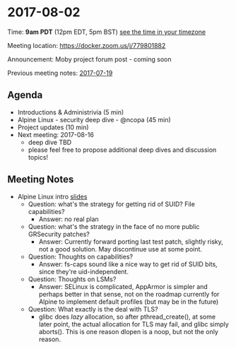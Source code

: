 # 2017-08-02
Time: **9am PDT** (12pm EDT, 5pm BST) [see the time in your timezone](https://www.timeanddate.com/worldclock/fixedtime.html?msg=Linuxkit+Security+SIG&iso=20170802T09&p1=224)

Meeting location: https://docker.zoom.us/j/779801882

Announcement: Moby project forum post - coming soon

Previous meeting notes: [2017-07-19](2017-07-19.md)

## Agenda
- Introductions & Administrivia (5 min)
- Alpine Linux - security deep dive - @ncopa (45 min)
- Project updates (10 min)
- Next meeting: 2017-08-16
  - deep dive TBD
  - please feel free to propose additional deep dives and discussion topics!

## Meeting Notes

- Alpine Linux intro [slides](https://dev.alpinelinux.org/~ncopa/presentations/alpine-security-mission.html)
  - Question: what's the strategy for getting rid of SUID? File capabilities?
    - Answer: no real plan
  - Question: what's the strategy in the face of no more public GRSecurity
    patches?
    - Answer: Currently forward porting last test patch, slightly risky, not a
      good solution. May discontinue use at some point.
  - Question: Thoughts on capabilities?
    - Answer: fs-caps sound like a nice way to get rid of SUID bits, since
      they're uid-independent.
  - Question: Thoughts on LSMs?
    - Answer: SELinux is complicated, AppArmor is simpler and perhaps better in
      that sense, not on the roadmap currently for Alpine to implement default
      profiles (but may be in the future)
  - Question: What exactly is the deal with TLS?
    - glibc does *lazy* allocation, so after pthread_create(), at some later
      point, the actual allocation for TLS may fail, and glibc simply aborts().
      This is one reason dlopen is a noop, but not the only reason.
